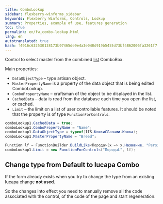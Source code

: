 ```yaml
---
title: ComboLookup
sidebar: flexberry-winforms_sidebar
keywords: Flexberry Winforms, Controls, Lookup
summary: Properties, example of use, features generation
toc: true
permalink: en/fw_combo-lookup.html
lang: en
autotranslated: true
hash: f4916c632530138173b07465de9e4a3e040d919b5455d73bf4862006fa3261f7
---
```


Control to select master from the combined [list](fw_objectlistview.html) ComboBox.

Main properties:

* `DataObjectType` – type artisan object.
* `MasterPropertyName` is a property of the data object that is being edited ComboLookup.
* `ComboPropertyName` – craftsman of the object to be displayed in the list.
* `CachedData` – data is read from the database each time you open the list, or cached.
* `Limit` – the limit on a list of user controllable features. It should be noted that the property is of type `FunctionForControls`.

```csharp
comboLookup1.CachedData = true;
comboLookup1.ComboPropertyName = "Name";
comboLookup1.DataObjectType = typeof(IIS.КошкиСЛапами.Кошка);
comboLookup1.MasterPropertyName = "Breed";

Function lf = FunctionBuilder.BuildLike<Порода>(x => x.Название, "Persian%");
comboLookup1.Limit = new FunctionForControls("ПородаL", lf);
```

## Change type from Default to lucapa Combo

If the form already exists when you try to change the type from an existing lucapa change __not used__.

So the changes into effect you need to manually remove all the code associated with the control, of the code of the page and start regeneration.



